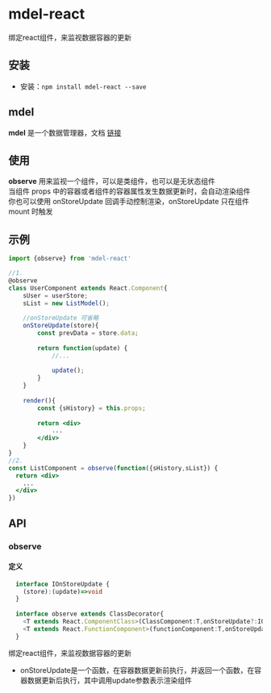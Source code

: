 # mdel-react
绑定react组件，来监视数据容器的更新

## 安装

* 安装：`npm install mdel-react --save`

## mdel

**mdel** 是一个数据管理器，文档 [链接](https://github.com/mdeljs/mdel)

## 使用

**observe** 用来监视一个组件，可以是类组件，也可以是无状态组件 <br />
当组件 props 中的容器或者组件的容器属性发生数据更新时，会自动渲染组件 <br />
你也可以使用 onStoreUpdate 回调手动控制渲染，onStoreUpdate 只在组件 mount 时触发

## 示例

```jsx harmony
import {observe} from 'mdel-react'

//1.
@observe
class UserComponent extends React.Component{
    sUser = userStore;
    sList = new ListModel();
    
    //onStoreUpdate 可省略
    onStoreUpdate(store){
        const prevData = store.data;
        
        return function(update) {
            //...
            
            update();
        }
    }
    
    render(){
        const {sHistory} = this.props;
        
        return <div>
            ...
        </div>
    }
}
//2.
const ListComponent = observe(function({sHistory,sList}) {
  return <div>
    ...
  </div>
})

```

## API

### observe

#### 定义
```typescript
  interface IOnStoreUpdate {
    (store):(update)=>void
  }
  
  interface observe extends ClassDecorator{
    <T extends React.ComponentClass>(ClassComponent:T,onStoreUpdate?:IOnStoreUpdate):T
    <T extends React.FunctionComponent>(functionComponent:T,onStoreUpdate?:IOnStoreUpdate):T
  }
```

绑定react组件，来监视数据容器的更新

* onStoreUpdate是一个函数，在容器数据更新前执行，并返回一个函数，在容器数据更新后执行，其中调用update参数表示渲染组件
